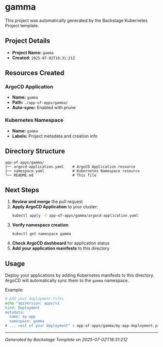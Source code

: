 # gamma

This project was automatically generated by the Backstage Kubernetes Project template.

## Project Details

- **Project Name:** `gamma`
- **Created:** `2025-07-02T18:31:21Z`

## Resources Created

### ArgoCD Application
- **Name:** `gamma`
- **Path:** `./app-of-apps/gamma/`
- **Auto-sync:** Enabled with prune

### Kubernetes Namespace
- **Name:** `gamma`
- **Labels:** Project metadata and creation info

## Directory Structure

```
app-of-apps/gamma/
├── argocd-application.yaml    # ArgoCD Application resource
├── namespace.yaml             # Kubernetes Namespace resource
└── README.md                  # This file
```

## Next Steps

1. **Review and merge** the pull request
2. **Apply ArgoCD Application** to your cluster:
   ```bash
   kubectl apply -f app-of-apps/gamma/argocd-application.yaml
   ```
3. **Verify namespace creation**:
   ```bash
   kubectl get namespace gamma
   ```
4. **Check ArgoCD dashboard** for application status
5. **Add your application manifests** to this directory

## Usage

Deploy your applications by adding Kubernetes manifests to this directory. ArgoCD will automatically sync them to the `gamma` namespace.

Example:
```bash
# Add your deployment files
echo "apiVersion: apps/v1
kind: Deployment
metadata:
  name: my-app
  namespace: gamma
# ... rest of your deployment" > app-of-apps/gamma/my-app-deployment.yaml
```

---

*Generated by Backstage Template on 2025-07-02T18:31:21Z*
